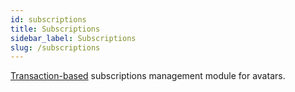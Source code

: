 ```yaml
---
id: subscriptions
title: Subscriptions
sidebar_label: Subscriptions
slug: /subscriptions
---
```


[Transaction-based](transactions) subscriptions management module for avatars.
